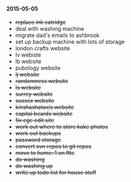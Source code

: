 #### 2015-05-05 ####

- ~~replace ink catridge~~
- deal with washing machine
- migrate dad's emails to ashbrook
- set up backup machine with lots of storage
- london crafts website
- lv webiste
- lb website
- pubology website
- ~~lj website~~
- ~~randomness website~~
- ~~ls website~~
- ~~surrey website~~
- ~~sussex website~~
- ~~kinshashataxis website~~
- ~~capital beards website~~
- ~~fix cgc edit site~~
- ~~work out where to store kake photos~~
- ~~work out backups~~
- ~~password storage~~
- ~~convert svn repos to git repos~~
- ~~move to home::1 on fttc~~
- ~~do washing~~
- ~~do washing up~~
- ~~write up todo list for house stuff~~


